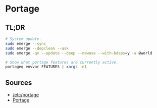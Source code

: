 # Portage

## TL;DR

```sh
# System update.
sudo emerge --sync
sudo emerge --depclean --ask
sudo emerge -qv --update --deep --newuse --with-bdeps=y -a @world

# Show what portage features are currently active.
portageq envvar FEATURES | xargs -n1
```

## Sources

- [/etc/portage]
- [Portage]

[/etc/portage]: https://wiki.gentoo.org/wiki//etc/portage
[portage]: https://wiki.gentoo.org/wiki/Portage

